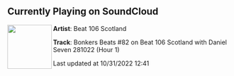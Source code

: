 ## Currently Playing on SoundCloud

[<img align="left" width="100" src="https://i1.sndcdn.com/artworks-tPCSid94Er0Qzu2n-Bne0yg-t500x500.jpg">](https://soundcloud.com/beat106scotland/bonkers-beats-82-on-beat-106-1?in=beat106scotland/sets/bonkers-beats-82-on-beat-106-scotland-with-daniel-7-micky-modelle-281022)

**Artist**: Beat 106 Scotland 

**Track**: Bonkers Beats #82 on Beat 106 Scotland with Daniel Seven 281022 (Hour 1)

Last updated at 10/31/2022 12:41
